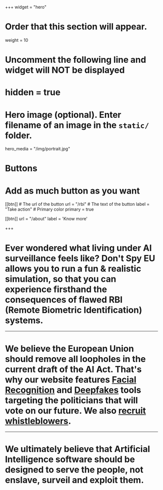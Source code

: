 +++
widget = "hero"
# Order that this section will appear.
weight = 10

# Uncomment the following line and widget will NOT be displayed
# hidden = true

# Hero image (optional). Enter filename of an image in the `static/` folder.
hero_media = "/img/portrait.jpg"

# Buttons
# Add as much button as you want
[[btn]]
	# The url of the button
  url = "/rbi"
	# The text of the button
  label = "Take action"
	# Primary color
	primary = true

[[btn]]
  url = "/about"
  label = 'Know more'

+++

# Ever wondered what living under AI surveillance feels like? Don't Spy EU allows you to run a fun & realistic simulation, so that you can experience firsthand the consequences of flawed RBI (Remote Biometric Identification) systems.

---

# We believe the European Union should remove all loopholes in the current draft of the AI Act. That's why our website features [Facial Recognition](/rbi) and [Deepfakes](/deepfake) tools targeting the politicians that will vote on our future. We also [recruit whistleblowers](/leak-to-us).

---

# We ultimately believe that Artificial Intelligence software should be designed to serve the people, not enslave, surveil and exploit them.
